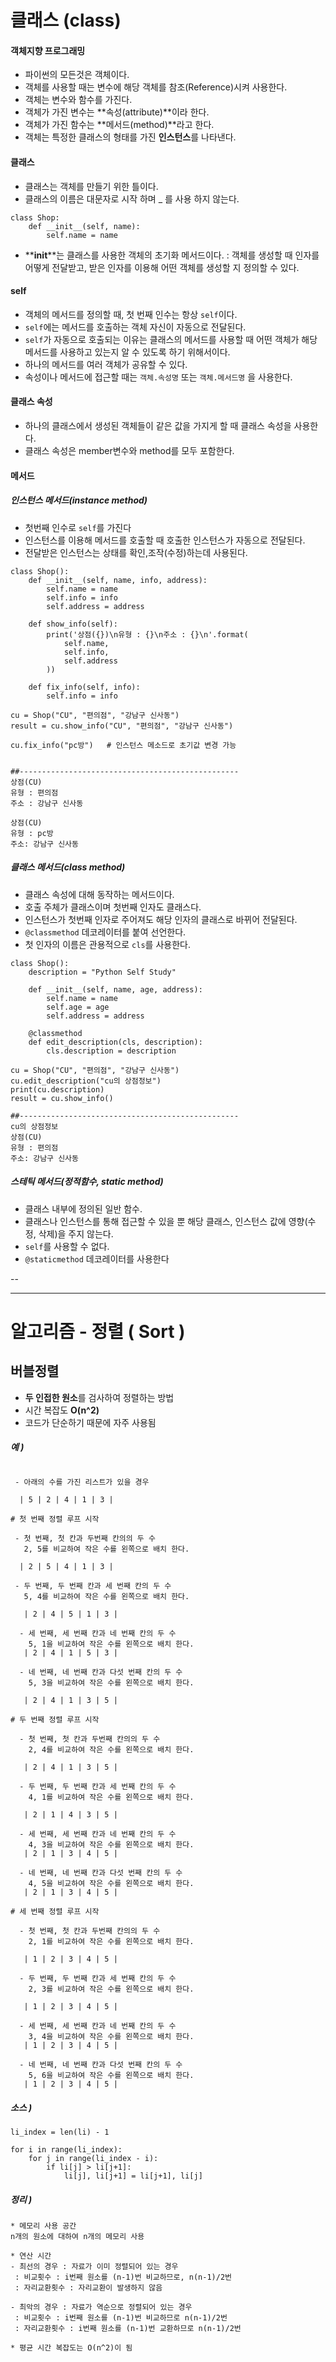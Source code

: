 # 클래스 (class)

#### 객체지향 프로그래밍

- 파이썬의 모든것은 객체이다.
- 객체를 사용할 때는 변수에 해당 객체를 참조(Reference)시켜 사용한다.  
- 객체는 변수와 함수를 가진다.
- 객체가 가진 변수는 **속성(attribute)**이라 한다. 
- 객체가 가진 함수는 **메서드(method)**라고 한다.
- 객체는 특정한 클래스의 형태를 가진 **인스턴스**를 나타낸다.

#### 클래스

- 클래스는 객체를 만들기 위한 틀이다.
- 클래스의 이름은 대문자로 시작 하며 _ 를 사용 하지 않는다.

```
class Shop:
    def __init__(self, name):
        self.name = name
```

- **__init__**는 클래스를 사용한 객체의 초기화 메서드이다. 
  : 객체를 생성할 때 인자를 어떻게 전달받고, 받은 인자를 이용해 어떤 객체를 생성할 지 정의할 수 있다.

#### self
- 객체의 메서드를 정의할 때, 첫 번째 인수는 항상 `self`이다.
- `self`에는 메서드를 호출하는 객체 자신이 자동으로 전달된다.  
- `self`가 자동으로 호출되는 이유는 클래스의 메서드를 사용할 때 어떤 객체가 해당 메서드를 사용하고 있는지 알 수 있도록 하기 위해서이다.
- 하나의 메서드를 여러 객체가 공유할 수 있다.
- 속성이나 메서드에 접근할 때는 `객체.속성명` 또는 `객체.메서드명` 을 사용한다.

#### 클래스 속성

- 하나의 클래스에서 생성된 객체들이 같은 값을 가지게 할 때 클래스 속성을 사용한다.
- 클래스 속성은 member변수와 method를 모두 포함한다.


#### 메서드

##### 인스턴스 메서드(instance method)

- 첫번째 인수로 `self`를 가진다
- 인스턴스를 이용해 메서드를 호출할 때 호출한 인스턴스가 자동으로 전달된다.
- 전달받은 인스턴스는 상태를 확인,조작(수정)하는데 사용된다.

```
class Shop():
    def __init__(self, name, info, address):
        self.name = name
        self.info = info
        self.address = address

    def show_info(self):
        print('상점({})\n유형 : {}\n주소 : {}\n'.format(
            self.name, 
            self.info,
            self.address
        ))
	
	def fix_info(self, info):
		self.info = info

cu = Shop("CU", "편의점", "강남구 신사동")
result = cu.show_info("CU", "편의점", "강남구 신사동")

cu.fix_info("pc방")   # 인스턴스 메소드로 초기값 변경 가능


##-------------------------------------------------
상점(CU)
유형 : 편의점
주소 : 강남구 신사동
    
상점(CU)
유형 : pc방
주소: 강남구 신사동
```
#####  클래스 메서드(class method)

- 클래스 속성에 대해 동작하는 메서드이다. 
- 호출 주체가 클래스이며 첫번째 인자도 클래스다.
- 인스턴스가 첫번째 인자로 주어져도 해당 인자의 클래스로 바뀌어 전달된다.
- `@classmethod` 데코레이터를 붙여 선언한다.
- 첫 인자의 이름은 관용적으로 `cls`를 사용한다. 

```
class Shop():
	description = "Python Self Study"
	
	def __init__(self, name, age, address):
		self.name = name
		self.age = age
		self.address = address
	
	@classmethod
	def edit_description(cls, description):
		cls.description = description

cu = Shop("CU", "편의점", "강남구 신사동")
cu.edit_description("cu의 상점정보")
print(cu.description)
result = cu.show_info()

##-------------------------------------------------
cu의 상점정보
상점(CU)
유형 : 편의점
주소: 강남구 신사동
```


##### 스테틱 메서드(정적함수, static method)

- 클래스 내부에 정의된 일반 함수.
- 클래스나 인스턴스를 통해 접근할 수 있을 뿐 해당 클래스, 인스턴스 값에 영향(수정, 삭제)을 주지 않는다.
- `self`를 사용할 수 없다.
- `@staticmethod` 데코레이터를 사용한다

--

------


# 알고리즘 - 정렬 ( Sort )

## 버블정렬

- **두 인접한 원소**를 검사하여 정렬하는 방법
- 시간 복잡도 **O(n^2)**
- 코드가 단순하기 때문에 자주 사용됨 

##### 예 )

```

 - 아래의 수를 가진 리스트가 있을 경우
 
  | 5 | 2 | 4 | 1 | 3 |
 
# 첫 번째 정렬 루프 시작
 
 - 첫 번째, 첫 칸과 두번째 칸의의 두 수
   2, 5를 비교하여 작은 수를 왼쪽으로 배치 한다.
   
  | 2 | 5 | 4 | 1 | 3 |
  
 - 두 번째, 두 번째 칸과 세 번째 칸의 두 수
   5, 4를 비교하여 작은 수를 왼쪽으로 배치 한다.
   
   | 2 | 4 | 5 | 1 | 3 |
   
  - 세 번째, 세 번째 칸과 네 번째 칸의 두 수
    5, 1을 비교하여 작은 수를 왼쪽으로 배치 한다.
   | 2 | 4 | 1 | 5 | 3 |
   
  - 네 번째, 네 번째 칸과 다섯 번째 칸의 두 수
    5, 3을 비교하여 작은 수를 왼쪽으로 배치 한다.
    
   | 2 | 4 | 1 | 3 | 5 |
   
# 두 번째 정렬 루프 시작
   
  - 첫 번째, 첫 칸과 두번째 칸의의 두 수
    2, 4를 비교하여 작은 수를 왼쪽으로 배치 한다.
   
   | 2 | 4 | 1 | 3 | 5 |
  
  - 두 번째, 두 번째 칸과 세 번째 칸의 두 수
    4, 1를 비교하여 작은 수를 왼쪽으로 배치 한다.
   
   | 2 | 1 | 4 | 3 | 5 |
   
  - 세 번째, 세 번째 칸과 네 번째 칸의 두 수
    4, 3을 비교하여 작은 수를 왼쪽으로 배치 한다.
   | 2 | 1 | 3 | 4 | 5 |
   
  - 네 번째, 네 번째 칸과 다섯 번째 칸의 두 수
    4, 5을 비교하여 작은 수를 왼쪽으로 배치 한다.
   | 2 | 1 | 3 | 4 | 5 |
   
# 세 번째 정렬 루프 시작
   
  - 첫 번째, 첫 칸과 두번째 칸의의 두 수
    2, 1를 비교하여 작은 수를 왼쪽으로 배치 한다.
   
   | 1 | 2 | 3 | 4 | 5 |
  
  - 두 번째, 두 번째 칸과 세 번째 칸의 두 수
    2, 3를 비교하여 작은 수를 왼쪽으로 배치 한다.
   
   | 1 | 2 | 3 | 4 | 5 |
   
  - 세 번째, 세 번째 칸과 네 번째 칸의 두 수
    3, 4을 비교하여 작은 수를 왼쪽으로 배치 한다.
   | 1 | 2 | 3 | 4 | 5 |
   
  - 네 번째, 네 번째 칸과 다섯 번째 칸의 두 수
    5, 6을 비교하여 작은 수를 왼쪽으로 배치 한다.
   | 1 | 2 | 3 | 4 | 5 |
```

##### 소스 )
```
li_index = len(li) - 1

for i in range(li_index):
    for j in range(li_index - i):
        if li[j] > li[j+1]:
            li[j], li[j+1] = li[j+1], li[j]
```

##### 정리 )
```
* 메모리 사용 공간
n개의 원소에 대하여 n개의 메모리 사용

* 연산 시간
- 최선의 경우 : 자료가 이미 정렬되어 있는 경우
 : 비교횟수 : i번째 원소를 (n-1)번 비교하므로, n(n-1)/2번
 : 자리교환횟수 : 자리교환이 발생하지 않음

- 최악의 경우 : 자료가 역순으로 정렬되어 있는 경우
 : 비교횟수 : i번째 원소를 (n-1)번 비교하므로 n(n-1)/2번
 : 자리교환횟수 : i번째 원소를 (n-1)번 교환하므로 n(n-1)/2번

* 평균 시간 복잡도는 O(n^2)이 됨
```
